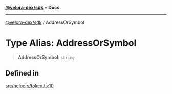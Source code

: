 [**@velora-dex/sdk**](../README.md) • **Docs**

***

[@velora-dex/sdk](../globals.md) / AddressOrSymbol

# Type Alias: AddressOrSymbol

> **AddressOrSymbol**: `string`

## Defined in

[src/helpers/token.ts:10](https://github.com/VeloraDEX/sdk/blob/feat/extend_delta_orders_filtering/src/helpers/token.ts#L10)
